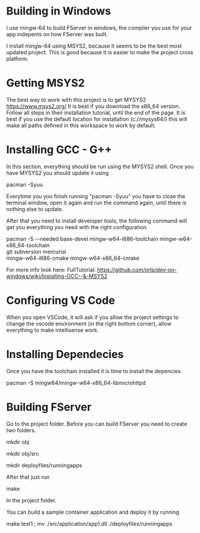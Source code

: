 
# Building in Windows

I use mingw-64 to build FServer in windows, the compiler you use for your app indepents on how FServer was built.

I install mingw-64 using MSYS2, because it seems to be the best most updated project. This is good because it is easier to make the project cross platform.

# Getting MSYS2

The best way to work with this project is to get MYSYS2
https://www.msys2.org/
It is best if you download the x86_64 version.
Follow all steps in their installation tutorial, until the end of the page.
It is best if you use the default location for installation (c://mysys64/) this will make all paths defined in this workspace to work by default.

# Installing GCC - G++

In this section, everything should be run using the MYSYS2 shell.
Once you have MYSYS2 you should update it using 

pacman -Syuu

Everytime you you finish running "pacman -Syuu" you have to close the terminal window, open it again and run the command again, until there is nothing else
to update.

After that you need to install developer tools, the following command will get you everything you need with the right configuration.

pacman -S --needed base-devel mingw-w64-i686-toolchain mingw-w64-x86_64-toolchain \
                    git subversion mercurial \
                    mingw-w64-i686-cmake mingw-w64-x86_64-cmake

For more info look here:
FullTutorial: https://github.com/orlp/dev-on-windows/wiki/Installing-GCC--&-MSYS2

# Configuring VS Code

When you open VSCode, it will ask if you allow the project settings to change the vscode environment (in the right bottom corner), allow everything to make intellisense work.

# Installing Dependecies

Once you have the toolchain installed it is time to install the depencies.

pacman -S mingw64/mingw-w64-x86_64-libmicrohttpd

# Building FServer

Go to the project folder.
Before you can build FServer you need to create two folders.

mkdir obj

mkdir obj/src

mkdir deployfiles/runningapps

After that just run 

make 

In the project folder.

You can build a sample container application and deploy it by running

make test1 ; mv ./src/application/app1.dll ./deployfiles/runningapps